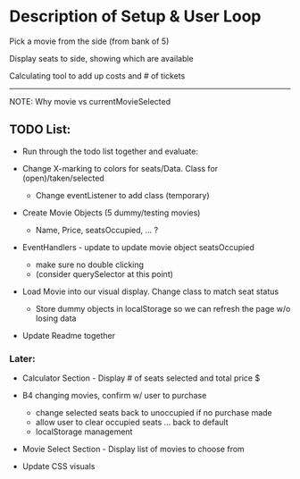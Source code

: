 # Description of Setup & User Loop #

Pick a movie from the side (from bank of 5)

Display seats to side, showing which are available 

Calculating tool to add up costs and # of tickets


- - -

NOTE: Why movie vs currentMovieSelected


## TODO List:
* Run through the todo list together and evaluate:

* Change X-marking to colors for seats/Data. Class for (open)/taken/selected
  * Change eventListener to add class (temporary)

* Create Movie Objects (5 dummy/testing movies)
  * Name, Price, seatsOccupied, ... ?

* EventHandlers - update to update movie object seatsOccupied
  * make sure no double clicking
  * (consider querySelector at this point)

* Load Movie into our visual display. Change class to match seat status
  * Store dummy objects in localStorage so we can refresh the page w/o losing data

* Update Readme together

### Later:
* Calculator Section - Display # of seats selected and total price $

* B4 changing movies, confirm w/ user to purchase 
  * change selected seats back to unoccupied if no purchase made
  * allow user to clear occupied seats ... back to default 
  * localStorage management 

* Movie Select Section - Display list of movies to choose from

* Update CSS visuals
